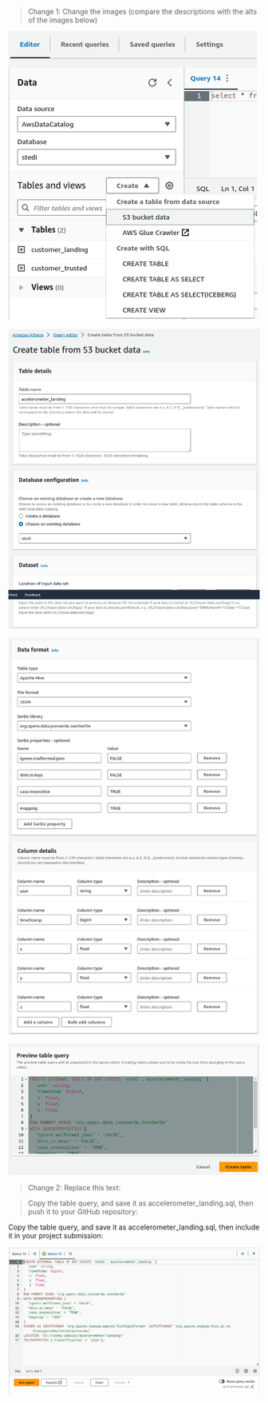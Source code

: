 > Change 1: Change the images (compare the descriptions with the alts of the images below)

![Create a table from S3 bucket data](1-create_table_menu.png)

![S3 Table Settings](2-create_table_and_db.png)

![JSON Format and Column Details](3-format.png)

![Create Table](4-create.png)

> Change 2: Replace this text:

> Copy the table query, and save it as accelerometer_landing.sql, then push it to your GitHub repository:

Copy the table query, and save it as accelerometer_landing.sql, then include it in your project submission:

![Create Table Query](5-copy.png)
